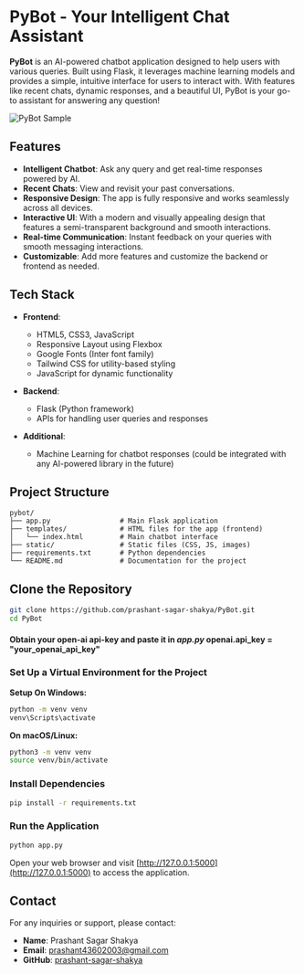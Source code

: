 # PyBot - Your Intelligent Chat Assistant

**PyBot** is an AI-powered chatbot application designed to help users with various queries. Built using Flask, it leverages machine learning models and provides a simple, intuitive interface for users to interact with. With features like recent chats, dynamic responses, and a beautiful UI, PyBot is your go-to assistant for answering any question!

![PyBot Sample](./images/sample.png)

## Features

- **Intelligent Chatbot**: Ask any query and get real-time responses powered by AI.
- **Recent Chats**: View and revisit your past conversations.
- **Responsive Design**: The app is fully responsive and works seamlessly across all devices.
- **Interactive UI**: With a modern and visually appealing design that features a semi-transparent background and smooth interactions.
- **Real-time Communication**: Instant feedback on your queries with smooth messaging interactions.
- **Customizable**: Add more features and customize the backend or frontend as needed.

## Tech Stack

- **Frontend**: 
  - HTML5, CSS3, JavaScript
  - Responsive Layout using Flexbox
  - Google Fonts (Inter font family)
  - Tailwind CSS for utility-based styling
  - JavaScript for dynamic functionality

- **Backend**:
  - Flask (Python framework)
  - APIs for handling user queries and responses
  
- **Additional**:
  - Machine Learning for chatbot responses (could be integrated with any AI-powered library in the future)

## Project Structure

```plaintext
pybot/
├── app.py                 # Main Flask application
├── templates/             # HTML files for the app (frontend)
│   └── index.html         # Main chatbot interface
├── static/                # Static files (CSS, JS, images)
├── requirements.txt       # Python dependencies
└── README.md              # Documentation for the project
```

## Clone the Repository

```bash
git clone https://github.com/prashant-sagar-shakya/PyBot.git
cd PyBot
```
#### Obtain your open-ai api-key and paste it in ***app.py*** **openai.api_key = "your_openai_api_key"**
### Set Up a Virtual Environment for the Project
**Setup On Windows:**

```bash
python -m venv venv
venv\Scripts\activate
```

**On macOS/Linux:**

```bash
python3 -m venv venv
source venv/bin/activate
```

### Install Dependencies

```bash
pip install -r requirements.txt
```

### Run the Application

```bash
python app.py
```

Open your web browser and visit [http://127.0.0.1:5000](http://127.0.0.1:5000) to access the application.

## Contact

For any inquiries or support, please contact:

- **Name**: Prashant Sagar Shakya
- **Email**: prashant43602003@gmail.com
- **GitHub**: [prashant-sagar-shakya](https://github.com/prashant-sagar-shakya)
